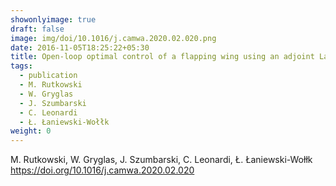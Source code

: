 ```yaml
---
showonlyimage: true
draft: false
image: img/doi/10.1016/j.camwa.2020.02.020.png
date: 2016-11-05T18:25:22+05:30
title: Open-loop optimal control of a flapping wing using an adjoint Lattice Boltzmann method
tags:
  - publication
  - M. Rutkowski
  - W. Gryglas
  - J. Szumbarski
  - C. Leonardi
  - Ł. Łaniewski-Wołłk
weight: 0
---
```


M. Rutkowski, W. Gryglas, J. Szumbarski, C. Leonardi, Ł. Łaniewski-Wołłk
https://doi.org/10.1016/j.camwa.2020.02.020
